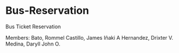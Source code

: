 # Bus-Reservation
Bus Ticket Reservation 

Members:
Bato, Rommel
Castillo, James Iñaki A
Hernandez, Drixter V.
Medina, Daryll John O.
